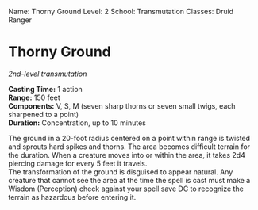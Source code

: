 Name: Thorny Ground
Level: 2
School: Transmutation
Classes: Druid
         Ranger

# Thorny Ground 
_2nd-level transmutation_ 

**Casting Time:** 1 action    
**Range:** 150 feet    
**Components:** V, S, M (seven sharp thorns or seven small twigs, each sharpened to a point)    
**Duration:** Concentration, up to 10 minutes 

The ground in a 20-foot radius centered on a point within range is twisted and sprouts hard spikes and thorns. The area becomes difficult terrain for the duration. When a creature moves into or within the area, it takes 2d4 piercing damage for every 5 feet it travels.   
The transformation of the ground is disguised to appear natural. Any creature that cannot see the area at the time the spell is cast must make a Wisdom (Perception) check against your spell save DC to recognize the terrain as hazardous before entering it.
